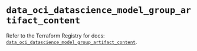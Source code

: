 # `data_oci_datascience_model_group_artifact_content`

Refer to the Terraform Registry for docs: [`data_oci_datascience_model_group_artifact_content`](https://registry.terraform.io/providers/hashicorp/oci/7.19.0/docs/data-sources/datascience_model_group_artifact_content).
